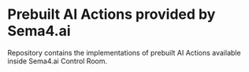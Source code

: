 # Prebuilt AI Actions provided by Sema4.ai

Repository contains the implementations of prebuilt AI Actions available inside Sema4.ai Control Room.